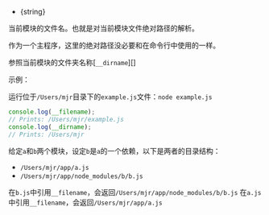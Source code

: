<!-- YAML
added: v0.0.1
-->

<!-- type=var -->

* {string}

当前模块的文件名。也就是对当前模块文件绝对路径的解析。

作为一个主程序，这里的绝对路径没必要和在命令行中使用的一样。

参照当前模块的文件夹名称[`__dirname`][]

示例：

运行位于`/Users/mjr`目录下的`example.js`文件：```node example.js```

```js
console.log(__filename);
// Prints: /Users/mjr/example.js
console.log(__dirname);
// Prints: /Users/mjr
```

给定`a`和`b`两个模块，设定`b`是`a`的一个依赖，以下是两者的目录结构：

* `/Users/mjr/app/a.js`
* `/Users/mjr/app/node_modules/b/b.js`

在`b.js`中引用`__filename`，会返回`/Users/mjr/app/node_modules/b/b.js`
在`a.js`中引用`__filename`，会返回`/Users/mjr/app/a.js`

